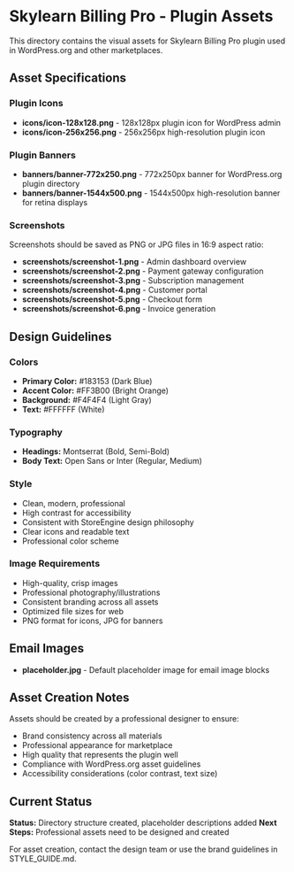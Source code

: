# Skylearn Billing Pro - Plugin Assets

This directory contains the visual assets for Skylearn Billing Pro plugin used in WordPress.org and other marketplaces.

## Asset Specifications

### Plugin Icons
- **icons/icon-128x128.png** - 128x128px plugin icon for WordPress admin
- **icons/icon-256x256.png** - 256x256px high-resolution plugin icon

### Plugin Banners
- **banners/banner-772x250.png** - 772x250px banner for WordPress.org plugin directory
- **banners/banner-1544x500.png** - 1544x500px high-resolution banner for retina displays

### Screenshots
Screenshots should be saved as PNG or JPG files in 16:9 aspect ratio:
- **screenshots/screenshot-1.png** - Admin dashboard overview
- **screenshots/screenshot-2.png** - Payment gateway configuration
- **screenshots/screenshot-3.png** - Subscription management
- **screenshots/screenshot-4.png** - Customer portal
- **screenshots/screenshot-5.png** - Checkout form
- **screenshots/screenshot-6.png** - Invoice generation

## Design Guidelines

### Colors
- **Primary Color:** #183153 (Dark Blue)
- **Accent Color:** #FF3B00 (Bright Orange)
- **Background:** #F4F4F4 (Light Gray)
- **Text:** #FFFFFF (White)

### Typography
- **Headings:** Montserrat (Bold, Semi-Bold)
- **Body Text:** Open Sans or Inter (Regular, Medium)

### Style
- Clean, modern, professional
- High contrast for accessibility
- Consistent with StoreEngine design philosophy
- Clear icons and readable text
- Professional color scheme

### Image Requirements
- High-quality, crisp images
- Professional photography/illustrations
- Consistent branding across all assets
- Optimized file sizes for web
- PNG format for icons, JPG for banners

## Email Images
- **placeholder.jpg** - Default placeholder image for email image blocks

## Asset Creation Notes

Assets should be created by a professional designer to ensure:
- Brand consistency across all materials
- Professional appearance for marketplace
- High quality that represents the plugin well
- Compliance with WordPress.org asset guidelines
- Accessibility considerations (color contrast, text size)

## Current Status

**Status:** Directory structure created, placeholder descriptions added
**Next Steps:** Professional assets need to be designed and created

For asset creation, contact the design team or use the brand guidelines in STYLE_GUIDE.md.